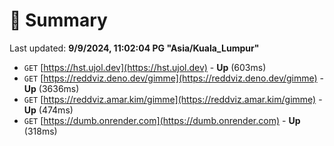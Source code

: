# 📖 Summary
Last updated: **9/9/2024, 11:02:04 PG "Asia/Kuala_Lumpur"**

- `GET` [https://hst.ujol.dev](https://hst.ujol.dev) - **Up** (603ms)
- `GET` [https://reddviz.deno.dev/gimme](https://reddviz.deno.dev/gimme) - **Up** (3636ms)
- `GET` [https://reddviz.amar.kim/gimme](https://reddviz.amar.kim/gimme) - **Up** (474ms)
- `GET` [https://dumb.onrender.com](https://dumb.onrender.com) - **Up** (318ms)
